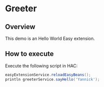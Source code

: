 # Greeter

## Overview
This demo is an Hello World Easy extension.

## How to execute

Execute the following script in HAC:

```groovy
easyExtensionService.reloadEasyBeans();
println greeterService.sayHello('Yannick');
```
